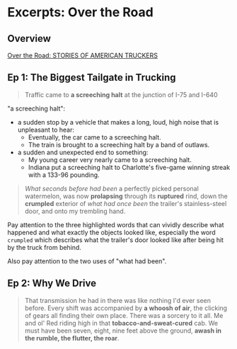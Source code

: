 # Excerpts: Over the Road

## Overview

[Over the Road: STORIES OF AMERICAN TRUCKERS](https://www.overtheroad.fm/)

## Ep 1: The Biggest Tailgate in Trucking

> Traffic came to **a screeching halt** at the junction of I-75 and I-640

"a screeching halt":
- a sudden stop by a vehicle that makes a long, loud, high noise that is unpleasant to hear:
  - Eventually, the car came to a screeching halt.
  - The train is brought to a screeching halt by a band of outlaws.
- a sudden and unexpected end to something:
  - My young career very nearly came to a screeching halt.
  - Indiana put a screeching halt to Charlotte's five-game winning streak with a 133-96 pounding.

> _What seconds before had been_ a perfectly picked personal watermelon, was now **prolapsing** through its **ruptured** rind, down the **crumpled** exterior of _what had once been_ the trailer's stainless-steel door, and onto my trembling hand.

Pay attention to the three highlighted words that can vividly describe what happened and what exactly the objects looked like, especially the word `crumpled` which describes what the trailer's door looked like after being hit by the truck from behind.

Also pay attention to the two uses of "what had been".

## Ep 2: Why We Drive

> That transmission he had in there was like nothing I'd ever seen before. Every shift was accompanied by **a whoosh of air**, the clicking of gears all finding their own place. There was a sorcery to it all. Me and ol' Red riding high in that **tobacco-and-sweat-cured** cab. We must have been seven, eight, nine feet above the ground, **awash in the rumble, the flutter, the roar**.
